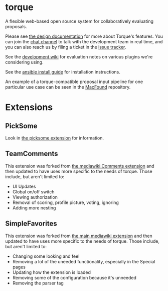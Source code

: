 # torque

A flexible web-based open source system for collaboratively evaluating proposals.

Please see [the design documentation](DESIGN.md) for more about
Torque's features.  You can join the
[chat channel](https://chat.opentechstrategies.com/#narrow/stream/45-Lever-for.20Change)
to talk with the development team in real time, and you can also reach
us by filing a ticket in the
[issue tracker](https://github.com/opentechstrategies/torque/issues).

See the
[development wiki](https://github.com/opentechstrategies/torque/wiki)
for evaluation notes on various plugins we're considering using.

See the [ansible install guide](ansible/INSTALL.md) for installation
instructions.

An example of a torque-compatible proposal input pipeline for one
particular use case can be seen in the
[MacFound](https://github.com/opentechstrategies/MacFound) repository.

# Extensions

## PickSome

Look in [the picksome extension](extensions/PickSome/) for
information.

## TeamComments

This extension was forked from
[the mediawiki Comments extension](https://www.mediawiki.org/wiki/Extension:Comments)
and then updated to have uses more specific to the needs of torque.  Those include,
but aren't limited to:

* UI Updates
* Global on/off switch
* Viewing authorization
* Removal of scoring, profile picture, voting, ignoring
* Adding more nesting

## SimpleFavorites

This extension was forked from
[the main mediawiki extension](https://www.mediawiki.org/wiki/Extension:SimpleFavorites)
and then updated to have uses more specific to the needs of torque.  Those include,
but aren't limited to:

* Changing some looking and feel
* Removing a lot of the uneeded functionality, especially in the Special pages
* Updating how the extension is loaded
* Removing some of the configuration because it's unneeded
* Removing the parser tag
